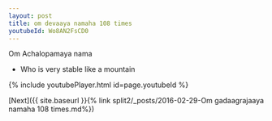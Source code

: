 ```yaml
---
layout: post
title: om devaaya namaha 108 times
youtubeId: Wo8AN2FsCD0
---
```

 
 
Om Achalopamaya nama 
 
 -  Who is very stable like a mountain 
 
  
 
  
 
 
 
 
 
 


{% include youtubePlayer.html id=page.youtubeId %}
 
[Next]({{ site.baseurl }}{% link  split2/_posts/2016-02-29-Om gadaagrajaaya namaha 108 times.md%})
 
